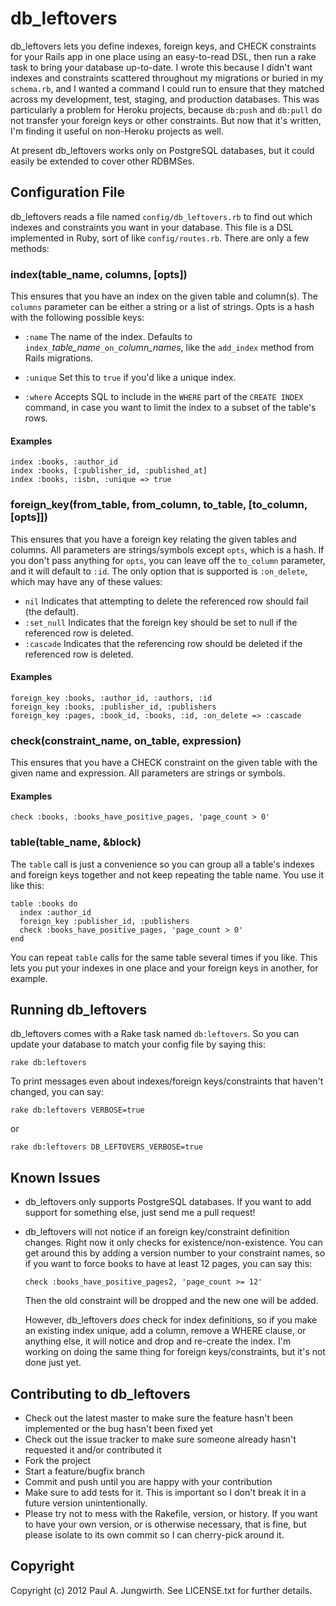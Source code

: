 db\_leftovers
=============

db\_leftovers lets you define indexes, foreign keys, and CHECK constraints for your Rails app
in one place using an easy-to-read DSL,
then run a rake task to bring your database up-to-date.
I wrote this because I didn't want indexes and constraints scattered throughout my migrations or buried in my `schema.rb`, and I wanted a command I could run to ensure that they matched across my development, test, staging, and production databases.
This was particularly a problem for Heroku projects, because `db:push` and `db:pull` do not transfer your foreign keys or other constraints.
But now that it's written, I'm finding it useful on non-Heroku projects as well.

At present db\_leftovers works only on PostgreSQL databases,
but it could easily be extended to cover other RDBMSes.

Configuration File
------------------

db\_leftovers reads a file named `config/db_leftovers.rb` to find out which indexes and constraints you want in your database. This file is a DSL implemented in Ruby, sort of like `config/routes.rb`. There are only a few methods:

### index(table\_name, columns, [opts])

This ensures that you have an index on the given table and column(s). The `columns` parameter can be either a string or a list of strings. Opts is a hash with the following possible keys:

* `:name` The name of the index. Defaults to `index_`*table\_name*`_on_`*column\_names*, like the `add_index` method from Rails migrations.

* `:unique` Set this to `true` if you'd like a unique index.

* `:where` Accepts SQL to include in the `WHERE` part of the `CREATE INDEX` command, in case you want to limit the index to a subset of the table's rows.

#### Examples

    index :books, :author_id
    index :books, [:publisher_id, :published_at]
    index :books, :isbn, :unique => true

### foreign\_key(from\_table, from\_column, to\_table, [to\_column, [opts]])

This ensures that you have a foreign key relating the given tables and columns.
All parameters are strings/symbols except `opts`, which is a hash.
If you don't pass anything for `opts`, you can leave off the `to_column` parameter, and it will default to `:id`.
The only option that is supported is `:on_delete`, which may have any of these values:

* `nil` Indicates that attempting to delete the referenced row should fail (the default).
* `:set_null` Indicates that the foreign key should be set to null if the referenced row is deleted.
* `:cascade` Indicates that the referencing row should be deleted if the referenced row is deleted.

#### Examples

    foreign_key :books, :author_id, :authors, :id
    foreign_key :books, :publisher_id, :publishers
    foreign_key :pages, :book_id, :books, :id, :on_delete => :cascade

### check(constraint\_name, on\_table, expression)

This ensures that you have a CHECK constraint on the given table with the given name and expression.
All parameters are strings or symbols.

#### Examples

    check :books, :books_have_positive_pages, 'page_count > 0'

### table(table\_name, &block)

The `table` call is just a convenience so you can group all a table's indexes and foreign keys together and not keep repeating the table name. You use it like this:

    table :books do
      index :author_id
      foreign_key :publisher_id, :publishers
      check :books_have_positive_pages, 'page_count > 0'
    end

You can repeat `table` calls for the same table several times if you like. This lets you put your indexes in one place and your foreign keys in another, for example.


Running db\_leftovers
---------------------

db\_leftovers comes with a Rake task named `db:leftovers`. So you can update your database to match your config file by saying this:

    rake db:leftovers

To print messages even about indexes/foreign keys/constraints that haven't changed, you can say:

    rake db:leftovers VERBOSE=true

or

    rake db:leftovers DB_LEFTOVERS_VERBOSE=true


Known Issues
------------

* db\_leftovers only supports PostgreSQL databases.
  If you want to add support for something else, just send me a pull request!

* db\_leftovers will not notice if an foreign key/constraint definition changes.
  Right now it only checks for existence/non-existence.
  You can get around this by adding a version number to your constraint names,
  so if you want to force books to have at least 12 pages, you can say this:

  `check :books_have_positive_pages2, 'page_count >= 12'`

  Then the old constraint will be dropped and the new one will be added.

  However, db\_leftovers *does* check for index definitions, so if you
  make an existing index unique, add a column, remove a WHERE clause, or
  anything else, it will notice and drop and re-create the index.
  I'm working on doing the same thing for foreign keys/constraints,
  but it's not done just yet.
  


Contributing to db\_leftovers
-----------------------------
 
* Check out the latest master to make sure the feature hasn't been implemented or the bug hasn't been fixed yet
* Check out the issue tracker to make sure someone already hasn't requested it and/or contributed it
* Fork the project
* Start a feature/bugfix branch
* Commit and push until you are happy with your contribution
* Make sure to add tests for it. This is important so I don't break it in a future version unintentionally.
* Please try not to mess with the Rakefile, version, or history. If you want to have your own version, or is otherwise necessary, that is fine, but please isolate to its own commit so I can cherry-pick around it.

Copyright
---------

Copyright (c) 2012 Paul A. Jungwirth.
See LICENSE.txt for further details.

